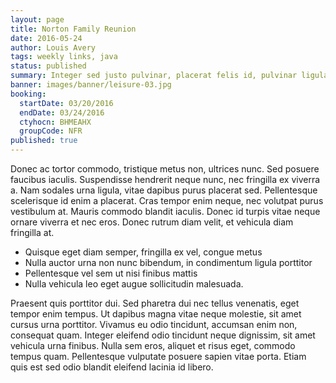 ```yaml
---
layout: page
title: Norton Family Reunion
date: 2016-05-24
author: Louis Avery
tags: weekly links, java
status: published
summary: Integer sed justo pulvinar, placerat felis id, pulvinar ligula.
banner: images/banner/leisure-03.jpg
booking:
  startDate: 03/20/2016
  endDate: 03/24/2016
  ctyhocn: BHMEAHX
  groupCode: NFR
published: true
---
```

Donec ac tortor commodo, tristique metus non, ultrices nunc. Sed posuere faucibus iaculis. Suspendisse hendrerit neque nunc, nec fringilla ex viverra a. Nam sodales urna ligula, vitae dapibus purus placerat sed. Pellentesque scelerisque id enim a placerat. Cras tempor enim neque, nec volutpat purus vestibulum at. Mauris commodo blandit iaculis. Donec id turpis vitae neque ornare viverra et nec eros. Donec rutrum diam velit, et vehicula diam fringilla at.

* Quisque eget diam semper, fringilla ex vel, congue metus
* Nulla auctor urna non nunc bibendum, in condimentum ligula porttitor
* Pellentesque vel sem ut nisi finibus mattis
* Nulla vehicula leo eget augue sollicitudin malesuada.

Praesent quis porttitor dui. Sed pharetra dui nec tellus venenatis, eget tempor enim tempus. Ut dapibus magna vitae neque molestie, sit amet cursus urna porttitor. Vivamus eu odio tincidunt, accumsan enim non, consequat quam. Integer eleifend odio tincidunt neque dignissim, sit amet vehicula urna finibus. Nulla sem eros, aliquet et risus eget, commodo tempus quam. Pellentesque vulputate posuere sapien vitae porta. Etiam quis est sed odio blandit eleifend lacinia id libero.
